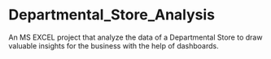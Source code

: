 # Departmental_Store_Analysis
An MS EXCEL project that analyze the data of a Departmental Store to draw valuable insights for the business with the help of dashboards.
